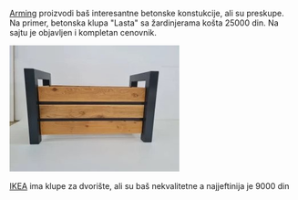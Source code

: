 [Arming](https://arming.rs/betonska-galanterija/) proizvodi baš interesantne betonske konstukcije, ali su preskupe. Na primer, betonska klupa "Lasta" sa žardinjerama košta 25000 din. Na sajtu je objavljen i kompletan cenovnik.

![Žardinjera moderna metal-drvo](2023-09-29-drvo-metal-zardinjera.jpg) 



[IKEA](https://www.ikea.com/rs/sr/cat/bastenske-klupe-47386/) ima klupe za dvorište, ali su baš nekvalitetne a najjeftinija je 9000 din



<!--stackedit_data:
eyJoaXN0b3J5IjpbMTAzOTMzMzc5Miw2Nzc4MTEzODYsMTE0Nj
c5NzUwMywxNjkxODc5MDUzLC04OTU0MTY0NjFdfQ==
-->